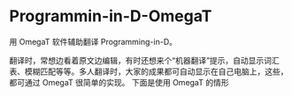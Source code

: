 # Programmin-in-D-OmegaT

用 OmegaT 软件辅助翻译 Programming-in-D。

翻译时，常想边看着原文边编辑，有时还想来个“机器翻译”提示，自动显示词汇表、模糊匹配等等。多人翻译时，大家的成果都可自动显示在自己电脑上，这些，都可通过 OmegaT 很简单的实现。
下面是使用 OmegaT 的情形




